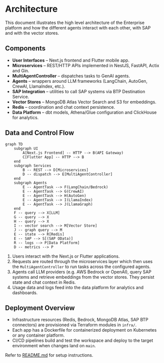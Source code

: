 # Architecture

This document illustrates the high level architecture of the Enterprise platform and how the different agents interact with each other, with SAP and with the vector stores.

## Components

- **User Interfaces** – Next.js frontend and Flutter mobile app.
- **Microservices** – REST/HTTP APIs implemented in NestJS, FastAPI, Actix and Gin.
- **MultiAgentController** – dispatches tasks to GenAI agents.
- **Agents** – wrappers around LLM frameworks (LangChain, AutoGen, CrewAI, LlamaIndex, etc.).
- **SAP Integration** – utilities to call SAP systems via BTP Destination Service.
- **Vector Stores** – MongoDB Atlas Vector Search and S3 for embeddings.
- **Redis** – coordination and chat context persistence.
- **Data Platform** – dbt models, Athena/Glue configuration and ClickHouse for analytics.

## Data and Control Flow

```mermaid
graph TD
    subgraph UI
        A[Next.js Frontend] -- HTTP --> B(API Gateway)
        C[Flutter App] -- HTTP --> B
    end
    subgraph Services
        B -- REST --> D[Microservices]
        D -- dispatch --> E[MultiAgentController]
    end
    subgraph Agents
        E -- AgentTask --> F(LangChain/Bedrock)
        E -- AgentTask --> G(CrewAI)
        E -- AgentTask --> H(AutoGen)
        E -- AgentTask --> I(LlamaIndex)
        E -- AgentTask --> J(LlamaGraph)
    end
    F -- query --> X[LLM]
    G -- query --> X
    H -- query --> X
    I -- vector search --> M[Vector Store]
    J -- graph query --> M
    E -- state --> R[Redis]
    E -- SAP --> S[(SAP OData)]
    R -- logs --> P[Data Platform]
    D -- metrics --> P
```

1. Users interact with the Next.js or Flutter applications.
2. Requests are routed through the microservices layer which then uses the `MultiAgentController` to run tasks across the configured agents.
3. Agents call LLM providers (e.g. AWS Bedrock or OpenAI), query SAP systems and retrieve embeddings from the vector stores. They persist state and chat context in Redis.
4. Usage data and logs feed into the data platform for analytics and dashboards.

## Deployment Overview

- Infrastructure resources (Redis, Bedrock, MongoDB Atlas, SAP BTP connectors) are provisioned via Terraform modules in `infra/`.
- Each app has a Dockerfile for containerized deployment on Kubernetes or any container platform.
- CI/CD pipelines build and test the workspace and deploy to the target environment when changes land on `main`.

Refer to [README.md](README.md) for setup instructions.

